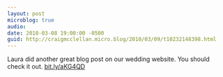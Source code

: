 ```yaml
---
layout: post
microblog: true
audio: 
date: 2010-03-08 19:00:00 -0500
guid: http://craigmcclellan.micro.blog/2010/03/09/t10232148398.html
---
```

Laura did another great blog post on our wedding website.  You should check it out. [bit.ly/aKG4QD](http://bit.ly/aKG4QD)
